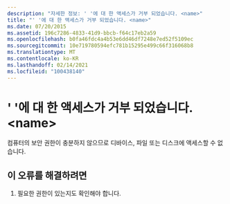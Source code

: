 ```yaml
---
description: "자세한 정보: ' '에 대 한 액세스가 거부 되었습니다. <name>"
title: "' '에 대 한 액세스가 거부 되었습니다. <name>"
ms.date: 07/20/2015
ms.assetid: 196c7286-4833-41d9-bbcb-f64c17eb2a59
ms.openlocfilehash: b0fa46fdc4a4b53e6dd46df7248e7ed52f5109ec
ms.sourcegitcommit: 10e719780594efc781b15295e499c66f316068b8
ms.translationtype: MT
ms.contentlocale: ko-KR
ms.lasthandoff: 02/14/2021
ms.locfileid: "100438140"
---
```

# <a name="access-denied-to-name"></a>' '에 대 한 액세스가 거부 되었습니다. \<name>

컴퓨터의 보안 권한이 충분하지 않으므로 디바이스, 파일 또는 디스크에 액세스할 수 없습니다.  
  
## <a name="to-correct-this-error"></a>이 오류를 해결하려면  
  
1. 필요한 권한이 있는지도 확인해야 합니다.  
